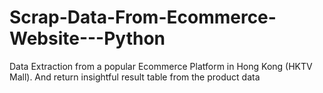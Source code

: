 # Scrap-Data-From-Ecommerce-Website---Python
Data Extraction from a popular Ecommerce Platform in Hong Kong (HKTV Mall). And return insightful result table from the product data
